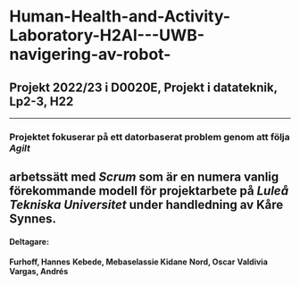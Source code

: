 # Human-Health-and-Activity-Laboratory-H2Al---UWB-navigering-av-robot-

## Projekt 2022/23 i D0020E, Projekt i datateknik, Lp2-3, H22 ##
------------------

### Projektet fokuserar på ett datorbaserat problem genom att följa *Agilt* 
arbetssätt med *Scrum* som är en numera vanlig förekommande modell för 
projektarbete på *Luleå Tekniska Universitet* under handledning av 
**Kåre Synnes**.
------------------

#### Deltagare: 

**Furhoff, Hannes** 
**Kebede, Mebaselassie Kidane** 
**Nord, Oscar**
**Valdivia Vargas, Andrés**
